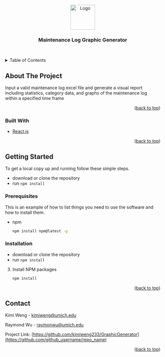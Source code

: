 <div id="top"></div>


<!-- PROJECT LOGO -->
<br />
<div align="center">
  <a href="https://github.com/kimiweng233/GraphicGenerator">
    <img src="https://www.pngall.com/wp-content/uploads/12/Graph-PNG-Image-HD.png" alt="Logo" width="80" height="80">
  </a>

<h3 align="center">Maintenance Log Graphic Generator</h3>

  <p align="center">
   
  <br />
  </p>
</div>



<!-- TABLE OF CONTENTS -->
<details>
  <summary>Table of Contents</summary>
  <ol>
    <li>
      <a href="#about-the-project">About The Project</a>
      <ul>
        <li><a href="#built-with">Built With</a></li>
      </ul>
    </li>
    <li>
      <ul>
        <li><a href="#installation">Installation</a></li>
      </ul>
    </li>
    <li><a href="#contact">Contact</a></li>
  </ol>
</details>



<!-- ABOUT THE PROJECT -->
## About The Project

 Input a valid maintenance log excel file and generate a visual report including statistics, category data, and graphs of the maintenance log within a specified time frame

<p align="right">(<a href="#top">back to top</a>)</p>



### Built With

* [React.js](https://reactjs.org/)

<p align="right">(<a href="#top">back to top</a>)</p>



<!-- GETTING STARTED -->
## Getting Started
To get a local copy up and running follow these simple steps.
- download or clone the repository
- run `npm install`

### Prerequisites

This is an example of how to list things you need to use the software and how to install them.
* npm
  ```sh
  npm install npm@latest -g
  ```

### Installation
- download or clone the repository
- run `npm install`
3. Install NPM packages
   ```sh
   npm install
   ```

<p align="right">(<a href="#top">back to top</a>)</p>


<!-- CONTACT -->
## Contact

Kimi Weng - kimiweng@umich.edu

Raymond Wu -  raymonwu@umich.edu

Project Link: [https://github.com/kimiweng233/GraphicGenerator](https://github.com/github_username/repo_name)

<p align="right">(<a href="#top">back to top</a>)</p>
